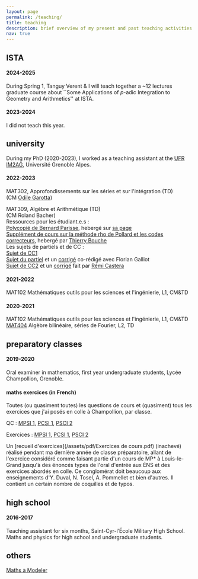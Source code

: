 ```yaml
---
layout: page
permalink: /teaching/
title: teaching
description: brief overview of my present and past teaching activities
nav: true
---
```


## ISTA 

#### 2024-2025
During Spring 1, Tanguy Verent & I will teach together a ~12 lectures graduate course about ``Some Applications of $p$-adic Integration to Geometry and Arithmetics'' at ISTA. 


#### 2023-2024
I did not teach this year. 


## university 
During my PhD (2020-2023), I worked as a teaching assistant at the <a href="https://im2ag.univ-grenoble-alpes.fr">UFR IM2AG</a>, Université Grenoble Alpes. 

#### 2022-2023
MAT302, Approfondissements sur les séries et sur l'intégration (TD) <br />
(CM [Odile Garotta](https://www-fourier.ujf-grenoble.fr/~garotta/))<br />


MAT309, Algèbre et Arithmétique (TD)<br />
(CM Roland Bacher)<br />
Ressources pour les étudiant.e.s : <br />
[Polycopié de Bernard Parisse](https://www-fourier.ujf-grenoble.fr/~parisse/mat309/mat309.pdf), hebergé sur [sa page](https://www-fourier.ujf-grenoble.fr/~parisse)<br />
[Supplément de cours sur la méthode rho de Pollard et les codes correcteurs](https://www-fourier.univ-grenoble-alpes.fr/~bouche/ens/L2_MAT309/2022_MAT309-compl-cours.pdf), hebergé par [Thierry Bouche](https://www-fourier.univ-grenoble-alpes.fr/~bouche)
<br />
Les sujets de partiels et de CC :
<br />
[Sujet de CC1](/assets/pdf/2022_MAT309_CC1.pdf) 
<br />
[Sujet du partiel](/assets/pdf/2022_MAT309_Partiel.pdf)  et un [corrigé](/assets/pdf/2022_MAT309_Partiel_Corrige.pdf)
co-rédigé avec Florian Galliot
<br />
[Sujet de CC2](/assets/pdf/2022_MAT309_CC2.pdf) et un [corrigé](/assets/pdf/2022_MAT309_CC2_Corrige.pdf) fait par [Rémi Castera](https://lig-membres.imag.fr/casterar/)


#### 2021-2022
MAT102 Mathématiques outils pour les sciences et l'ingénierie, L1, CM&TD 

#### 2020-2021
MAT102 Mathématiques outils pour les sciences et l'ingénierie, L1, CM&TD <br />
<a href="https://www-fourier.univ-grenoble-alpes.fr/~parisse/#mat404">MAT404</a> 
Algèbre bilinéaire, séries de Fourier, L2, TD  <br />  

## preparatory classes 
#### 2019-2020
Oral examiner in mathematics, first year undergraduate students, Lycée Champollion, Grenoble. 

#### maths exercices (in French)
Toutes (ou quasiment toutes) les questions de cours et (quasiment) tous les exercices que j'ai posés en colle à Champollion, par classe. 

QC : [MPSI 1](/assets/pdf/MPSI1_Cours.pdf), [PCSI 1](/assets/pdf/PCSI1_Cours.pdf), [PSCI 2](/assets/pdf/PCSI2_Cours.pdf)

Exercices : [MPSI 1](/assets/pdf/MPSI1_Exercices.pdf), [PCSI 1](/assets/pdf/PCSI1_Exercices.pdf), [PSCI 2](/assets/pdf/PCSI2_Exercices.pdf)

Un [recueil d'exercices](/assets/pdf/Exercices de cours.pdf) (inachevé) réalisé pendant ma dernière année de classe préparatoire, allant de l'exercice considéré comme faisant partie d'un cours de MP* à Louis-le-Grand jusqu'à des énoncés types de l'oral d'entrée aux ÉNS et des exercices abordés en colle. 
Ce conglomérat 
doit beaucoup aux enseignements d'Y. Duval, N. Tosel, A. Pommellet et bien d'autres. 
Il contient un certain nombre de coquilles et de typos. 



## high school 
#### 2016-2017
Teaching assistant for six months, Saint-Cyr-l’École Military High School. Maths and physics for high school and undergraduate students.

## others
<a href="https://mathsamodeler.ujf-grenoble.fr">Maths à Modeler</a>
